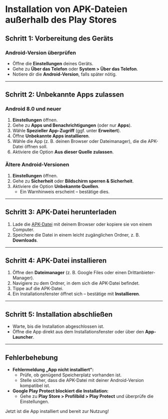 # Installation von APK-Dateien außerhalb des Play Stores

## **Schritt 1: Vorbereitung des Geräts**
### Android-Version überprüfen
- Öffne die **Einstellungen** deines Geräts.
- Gehe zu **Über das Telefon** oder **System > Über das Telefon**.
- Notiere dir die **Android-Version**, falls später nötig.

---

## **Schritt 2: Unbekannte Apps zulassen**
### Android 8.0 und neuer
1. **Einstellungen** öffnen.
2. Gehe zu **Apps und Benachrichtigungen** (oder nur **Apps**).
3. Wähle **Spezieller App-Zugriff** (ggf. unter **Erweitert**).
4. Öffne **Unbekannte Apps installieren**.
5. Wähle die App (z. B. deinen Browser oder Dateimanager), die die APK-Datei öffnen soll.
6. Aktiviere die Option **Aus dieser Quelle zulassen**.

### Ältere Android-Versionen
1. **Einstellungen** öffnen.
2. Gehe zu **Sicherheit** oder **Bildschirm sperren & Sicherheit**.
3. Aktiviere die Option **Unbekannte Quellen**.
   - Ein Warnhinweis erscheint – bestätige dies.

---

## **Schritt 3: APK-Datei herunterladen**
1. Lade die [APK-Datei](https://github.com/c-smo/TalkTree-App/releases/download/v0.2.0/TalkTree-App_v0.2.0_android.apk) mit deinem Browser oder kopiere sie von einem Computer.
2. Speichere die Datei in einem leicht zugänglichen Ordner, z. B. **Downloads**.

---

## **Schritt 4: APK-Datei installieren**
1. Öffne den **Dateimanager** (z. B. Google Files oder einen Drittanbieter-Manager).
2. Navigiere zu dem Ordner, in dem sich die APK-Datei befindet.
3. Tippe auf die APK-Datei.
4. Ein Installationsfenster öffnet sich – bestätige mit **Installieren**.

---

## **Schritt 5: Installation abschließen**
- Warte, bis die Installation abgeschlossen ist.
- Öffne die App direkt aus dem Installationsfenster oder über den **App-Launcher**.

---

## **Fehlerbehebung**
- **Fehlermeldung „App nicht installiert“:**
  - Prüfe, ob genügend Speicherplatz vorhanden ist.
  - Stelle sicher, dass die APK-Datei mit deiner Android-Version kompatibel ist.
- **Google Play Protect blockiert die Installation:**
  - Gehe zu **Play Store > Profilbild > Play Protect** und überprüfe die Einstellungen.

Jetzt ist die App installiert und bereit zur Nutzung!